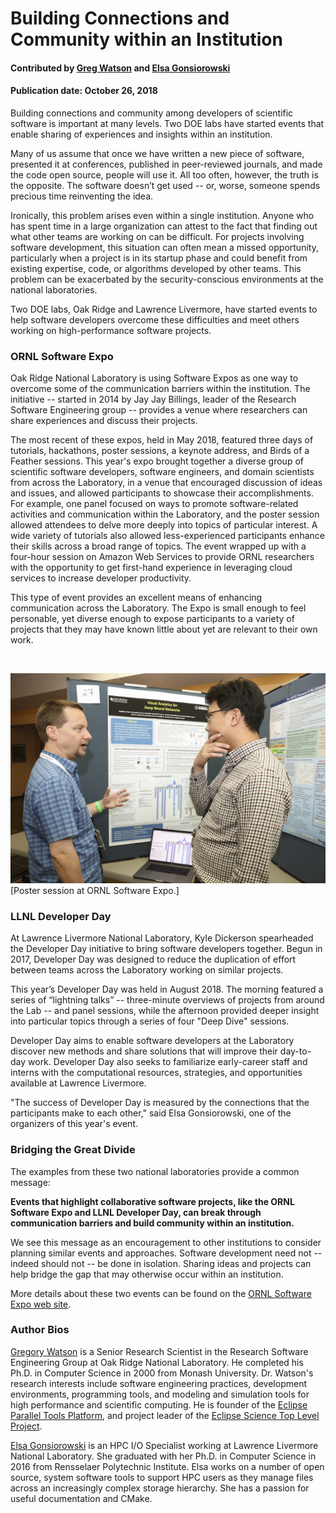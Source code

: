 # Building Connections and Community within an Institution

#### Contributed by [Greg Watson](https://github.com/jarrah42 "GitHub Profile") and [Elsa Gonsiorowski](https://github.com/gonsie "GitHub Profile")

#### Publication date: October 26, 2018

Building connections and community among developers of scientific software is important at many levels.  Two DOE labs have started events that enable sharing of experiences and insights within an institution.

Many of us assume that once we have written a new piece of software, presented it at conferences, published in peer-reviewed journals, and made the code open source, people will use it. All too often, however, the truth is the opposite. The software doesn’t get used -- or, worse, someone spends precious time reinventing the idea. 

Ironically, this problem arises even within a single institution. Anyone who has spent time in a large organization can attest to the fact that finding out what other teams are working on can be difficult. For projects involving software development, this situation can often mean a missed opportunity, particularly when a project is in its startup phase and could benefit from existing expertise, code, or algorithms developed by other teams. This problem can be exacerbated by the security-conscious environments at the national laboratories. 

Two DOE labs, Oak Ridge and Lawrence Livermore, have started events to help software developers overcome these difficulties and meet others working on high-performance software projects.

### ORNL Software Expo

Oak Ridge National Laboratory is using Software Expos as one way to overcome some of the communication barriers within the institution. The initiative -- started in 2014 by Jay Jay Billings, leader of the Research Software Engineering group -- provides a venue where researchers can share experiences and discuss their projects.

The most recent of these expos, held in May 2018, featured three days of tutorials, hackathons, poster sessions, a keynote address, and Birds of a Feather sessions. This year's expo brought together a diverse group of scientific software developers, software engineers, and domain scientists from across the Laboratory, in a venue that encouraged discussion of ideas and issues, and allowed participants to showcase their accomplishments. For example, one panel focused on ways to promote software-related activities and communication within the Laboratory, and the poster session allowed attendees to delve more deeply into topics of particular interest. A wide variety of tutorials also allowed less-experienced participants enhance their skills across a broad range of topics. The event wrapped up with a four-hour session on Amazon Web Services to provide ORNL researchers with the opportunity to get first-hand experience in leveraging cloud services to increase developer productivity. 

This type of event provides an excellent means of enhancing communication across the Laboratory. The Expo is small enough to feel personable, yet diverse enough to expose participants to a variety of projects that they may have known little about yet are relevant to their own work.

<br>

<img src='../../images/Blog_ORNLSoftwareExpo_Poster.jpg' class='page' />[Poster session at ORNL Software Expo.] 

### LLNL Developer Day

At Lawrence Livermore National Laboratory, Kyle Dickerson spearheaded the Developer Day initiative to bring software developers together. Begun in 2017, Developer Day was designed to reduce the duplication of effort between teams across the Laboratory working on similar projects.  

This year’s Developer Day was held in August 2018. The morning featured a series of “lightning talks” -- three-minute overviews of projects from around the Lab -- and panel sessions, while the afternoon provided deeper insight into particular topics through a series of four "Deep Dive" sessions.  

Developer Day aims to enable software developers at the Laboratory discover new methods and share solutions that will improve their day-to-day work.  Developer Day also seeks to familiarize early-career staff and interns with the computational resources, strategies, and opportunities available at Lawrence Livermore. 

"The success of Developer Day is measured by the connections that the participants make to each other," said Elsa Gonsiorowski, one of the organizers of this year's event.

### Bridging the Great Divide

The examples from these two national laboratories provide a common message: 

**Events that highlight collaborative software projects, like the ORNL Software Expo and LLNL Developer Day, can break through communication barriers and build community within an institution.**

We see this message as an encouragement to other institutions to consider planning similar events and approaches. Software development need not -- indeed should not -- be done in isolation. Sharing ideas and projects can help bridge the gap that may otherwise occur within an institution.

More details about these two events can be found on the [ORNL Software Expo web site](https://www.ornl.gov).

### Author Bios

<!--- Guidance for blog author bios:
•	Length: 50-100 words.
•	Can include hyperlinks.
•	Mention your current position, employer, a bit about your background.
•	Include info about your interests related to software productivity and sustainability.
•	Anything else you want to mention.
--->

<a href="https://csmd.ornl.gov/profile/gregory-watson">Gregory Watson</a> is a Senior Research Scientist in the Research Software Engineering Group at Oak Ridge National Laboratory. He completed his Ph.D. in Computer Science in 2000 from Monash University. Dr. Watson's research interests include software engineering practices, development environments, programming tools, and modeling and simulation tools for high performance and scientific computing. He is founder of the <a href="https://eclipse.org/ptp">Eclipse Parallel Tools Platform</a>, and project leader of the <a href="https://science.eclipse.org">Eclipse Science Top Level Project</a>.

<a href="https://computing.llnl.gov/about/people-highlights/elsa-gonsiorowski">Elsa Gonsiorowski</a> is an HPC I/O Specialist working at Lawrence Livermore National Laboratory. She graduated with her Ph.D. in Computer Science in 2016 from Rensselaer Polytechnic Institute. Elsa works on a number of open source, system software tools to support HPC users as they manage files across an increasingly complex storage hierarchy. She has a passion for useful documentation and CMake.

<!---
Publish: yes
Track: community
RSS update: 2018-10-26
Topics: projects and organizations, strategies for more effective teams
Pinned: no
--->
